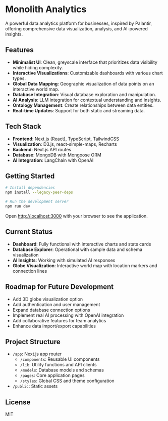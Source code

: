 # Monolith Analytics

A powerful data analytics platform for businesses, inspired by Palantir, offering comprehensive data visualization, analysis, and AI-powered insights.

## Features

- **Minimalist UI**: Clean, greyscale interface that prioritizes data visibility while hiding complexity.
- **Interactive Visualizations**: Customizable dashboards with various chart types.
- **Global Data Mapping**: Geographic visualization of data points on an interactive world map.
- **Database Integration**: Visual database exploration and manipulation.
- **AI Analysis**: LLM integration for contextual understanding and insights.
- **Ontology Management**: Create relationships between data entities.
- **Real-time Updates**: Support for both static and streaming data.

## Tech Stack

- **Frontend**: Next.js (React), TypeScript, TailwindCSS
- **Visualization**: D3.js, react-simple-maps, Recharts
- **Backend**: Next.js API routes
- **Database**: MongoDB with Mongoose ORM
- **AI Integration**: LangChain with OpenAI

## Getting Started

```bash
# Install dependencies
npm install --legacy-peer-deps

# Run the development server
npm run dev
```

Open [http://localhost:3000](http://localhost:3000) with your browser to see the application.

## Current Status

- **Dashboard**: Fully functional with interactive charts and stats cards
- **Database Explorer**: Operational with sample data and schema visualization
- **AI Insights**: Working with simulated AI responses
- **Globe Visualization**: Interactive world map with location markers and connection lines

## Roadmap for Future Development

- Add 3D globe visualization option
- Add authentication and user management
- Expand database connection options
- Implement real AI processing with OpenAI integration
- Add collaborative features for team analytics
- Enhance data import/export capabilities

## Project Structure

- `/app`: Next.js app router
  - `/components`: Reusable UI components
  - `/lib`: Utility functions and API clients
  - `/models`: Database models and schemas
  - `/pages`: Core application pages
  - `/styles`: Global CSS and theme configuration
- `/public`: Static assets

## License

MIT 